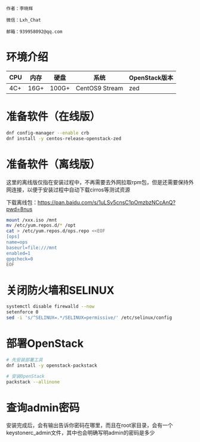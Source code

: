 ```textile
作者：李晓辉

微信：Lxh_Chat

邮箱：939958092@qq.com
```

# 环境介绍
|CPU|内存|硬盘|系统|OpenStack版本|
|-|-|-|-|-|
|4C+|16G+|100G+|CentOS9 Stream|zed|

# 准备软件（在线版）
```bash
dnf config-manager --enable crb
dnf install -y centos-release-openstack-zed
```
# 准备软件（离线版）
这里的离线版仅指在安装过程中，不再需要去外网拉取rpm包，但是还需要保持外网连接，以便于安装过程中自动下载cirros等测试资源

下载离线包：https://pan.baidu.com/s/1uLSv5cnsC1pOmzbzNCcAnQ?pwd=8nus
```bash
mount /xxx.iso /mnt
mv /etc/yum.repos.d/* /opt
cat > /etc/yum.repos.d/ops.repo <<EOF
[ops]
name=ops
baseurl=file:///mnt
enabled=1
gpgcheck=0
EOF
```

# 关闭防火墙和SELINUX
```bash
systemctl disable firewalld --now
setenforce 0
sed -i 's/^SELINUX=.*/SELINUX=permissive/' /etc/selinux/config
```

# 部署OpenStack
```bash
# 先安装部署工具
dnf install -y openstack-packstack

# 安装OpenStack
packstack --allinone
```

# 查询admin密码

安装完成后，会有输出告诉你密码在哪里，而且在root家目录，会有一个keystonerc_admin文件，其中也会明确写明admin的密码是多少
